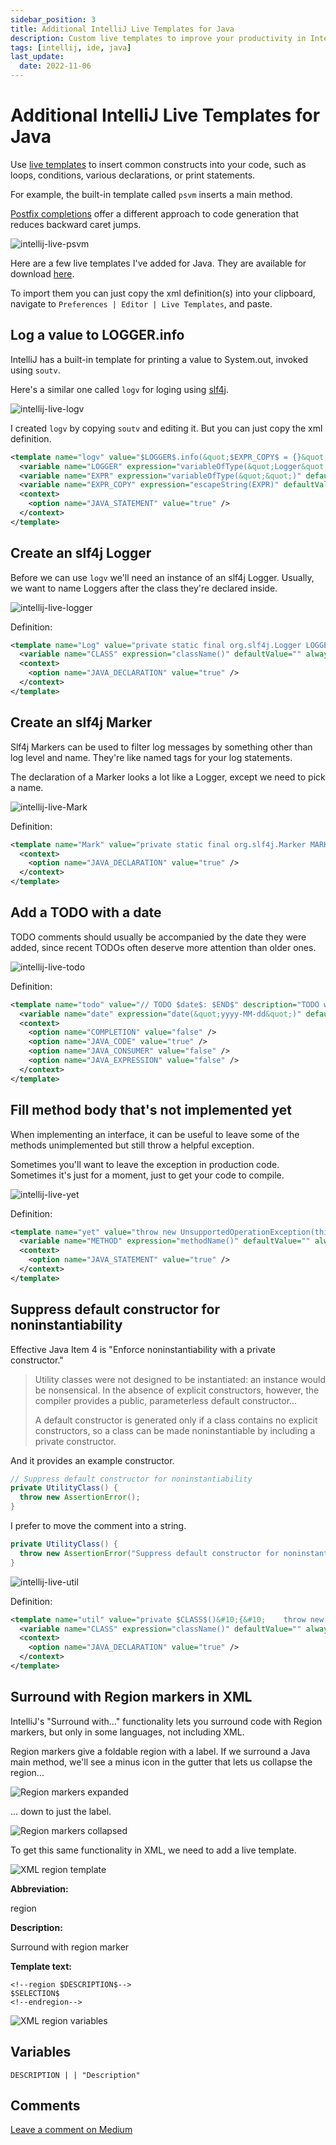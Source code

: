 ```yaml
---
sidebar_position: 3
title: Additional IntelliJ Live Templates for Java
description: Custom live templates to improve your productivity in IntelliJ IDEA.
tags: [intellij, ide, java]
last_update:
  date: 2022-11-06
---
```


# Additional IntelliJ Live Templates for Java

Use [live templates](https://www.jetbrains.com/help/idea/using-live-templates.html) to insert common constructs into your code, such as loops, conditions, various declarations, or print statements.

For example, the built-in template called `psvm` inserts a main method.

[Postfix completions](./intellij-postfix-completions.md) offer a different approach to code generation that reduces backward caret jumps.

![intellij-live-psvm](/img/intellij/intellij-live-psvm.gif)

Here are a few live templates I've added for Java. They are available for download [here](https://github.com/motlin/jetbrains-settings/blob/main/live-templates.xml).

To import them you can just copy the xml definition(s) into your clipboard, navigate to `Preferences | Editor | Live Templates`, and paste.

## Log a value to LOGGER.info

IntelliJ has a built-in template for printing a value to System.out, invoked using `soutv`.

Here's a similar one called `logv` for loging using [slf4j](https://www.slf4j.org/).

![intellij-live-logv](/img/intellij/intellij-live-logv.gif)

I created `logv` by copying `soutv` and editing it. But you can just copy the xml definition.

```xml
<template name="logv" value="$LOGGER$.info(&quot;$EXPR_COPY$ = {}&quot;, $EXPR$);" description="Logs a value to LOGGER.info" toReformat="true" toShortenFQNames="true">
  <variable name="LOGGER" expression="variableOfType(&quot;Logger&quot;)" defaultValue="LOGGER" alwaysStopAt="true" />
  <variable name="EXPR" expression="variableOfType(&quot;&quot;)" defaultValue="&quot;expr&quot;" alwaysStopAt="true" />
  <variable name="EXPR_COPY" expression="escapeString(EXPR)" defaultValue="" alwaysStopAt="false" />
  <context>
    <option name="JAVA_STATEMENT" value="true" />
  </context>
</template>
```

## Create an slf4j Logger

Before we can use `logv` we'll need an instance of an slf4j Logger. Usually, we want to name Loggers after the class they're declared inside.

![intellij-live-logger](/img/intellij/intellij-live-logger.gif)

Definition:

```xml
<template name="Log" value="private static final org.slf4j.Logger LOGGER = org.slf4j.LoggerFactory.getLogger($CLASS$.class);" description="Slf4j Logger" toReformat="false" toShortenFQNames="true">
  <variable name="CLASS" expression="className()" defaultValue="" alwaysStopAt="true" />
  <context>
    <option name="JAVA_DECLARATION" value="true" />
  </context>
</template>
```

## Create an slf4j Marker

Slf4j Markers can be used to filter log messages by something other than log level and name. They're like named tags for your log statements.

The declaration of a Marker looks a lot like a Logger, except we need to pick a name.

![intellij-live-Mark](/img/intellij/intellij-live-mark.gif)

Definition:

```xml
<template name="Mark" value="private static final org.slf4j.Marker MARKER = org.slf4j.MarkerFactory.getMarker(&quot;$END$&quot;);" description="Slf4j Marker" toReformat="false" toShortenFQNames="true">
  <context>
    <option name="JAVA_DECLARATION" value="true" />
  </context>
</template>
```

## Add a TODO with a date

TODO comments should usually be accompanied by the date they were added, since recent TODOs often deserve more attention than older ones.

![intellij-live-todo](/img/intellij/intellij-live-todo.gif)

Definition:

```xml
<template name="todo" value="// TODO $date$: $END$" description="TODO with date" toReformat="false" toShortenFQNames="true">
  <variable name="date" expression="date(&quot;yyyy-MM-dd&quot;)" defaultValue="" alwaysStopAt="false" />
  <context>
    <option name="COMPLETION" value="false" />
    <option name="JAVA_CODE" value="true" />
    <option name="JAVA_CONSUMER" value="false" />
    <option name="JAVA_EXPRESSION" value="false" />
  </context>
</template>
```

## Fill method body that's not implemented yet

When implementing an interface, it can be useful to leave some of the methods unimplemented but still throw a helpful exception.

Sometimes you'll want to leave the exception in production code. Sometimes it's just for a moment, just to get your code to compile.

![intellij-live-yet](/img/intellij/intellij-live-yet.gif)

Definition:

```xml
<template name="yet" value="throw new UnsupportedOperationException(this.getClass().getSimpleName() + &quot;.$METHOD$() not implemented yet&quot;);" description="not implemented yet (Unsupported)" toReformat="false" toShortenFQNames="true">
  <variable name="METHOD" expression="methodName()" defaultValue="" alwaysStopAt="false" />
  <context>
    <option name="JAVA_STATEMENT" value="true" />
  </context>
</template>
```

## Suppress default constructor for noninstantiability

Effective Java Item 4 is "Enforce noninstantiability with a private constructor."

> Utility classes were not designed to be instantiated: an instance would be nonsensical. In the absence of explicit constructors, however, the compiler provides a public, parameterless default constructor...
>
> A default constructor is generated only if a class contains no explicit constructors, so a class can be made noninstantiable by including a private constructor.

And it provides an example constructor.

```java
// Suppress default constructor for noninstantiability
private UtilityClass() {
  throw new AssertionError();
}
```

I prefer to move the comment into a string.

```java
private UtilityClass() {
  throw new AssertionError("Suppress default constructor for noninstantiability");
}
```

![intellij-live-util](/img/intellij/intellij-live-util.gif)

Definition:

```xml
<template name="util" value="private $CLASS$()&#10;{&#10;    throw new AssertionError(&quot;Suppress default constructor for noninstantiability&quot;);&#10;}" description="Suppress default constructor for noninstantiability" toReformat="false" toShortenFQNames="true">
  <variable name="CLASS" expression="className()" defaultValue="" alwaysStopAt="true" />
  <context>
    <option name="JAVA_DECLARATION" value="true" />
  </context>
</template>
```

## Surround with Region markers in XML

IntelliJ's "Surround with..." functionality lets you surround code with Region markers, but only in some languages, not including XML.

Region markers give a foldable region with a label. If we surround a Java main method, we'll see a minus icon in the gutter that lets us collapse the region...

![Region markers expanded](/img/intellij/region-markers-expanded.png)

... down to just the label.

![Region markers collapsed](/img/intellij/region-markers-collapsed.png)

To get this same functionality in XML, we need to add a live template.

![XML region template](/img/intellij/xml-region-template.png)

**Abbreviation:**

region

**Description:**

Surround with region marker

**Template text:**

```
<!--region $DESCRIPTION$-->
$SELECTION$
<!--endregion-->
```

![XML region variables](/img/intellij/xml-region-variables.png)

## Variables

```
DESCRIPTION | | "Description"
```

## Comments

[Leave a comment on Medium](https://motlin.medium.com/intellij-live-templates-ca8082bedc3f)
